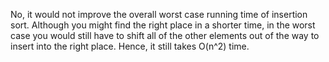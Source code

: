 No, it would not improve the overall worst case running time of insertion sort. Although you might find the right place in a shorter time, in the worst case you would still have to shift all of the other elements out of the way to insert into the right place. Hence, it still takes O(n^2) time.